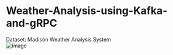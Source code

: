 # Weather-Analysis-using-Kafka-and-gRPC

Dataset: Madison Weather Analysis System \
![image](https://github.com/Srihari123456/Weather-Analysis-using-Kafka-and-gRPC/assets/43612273/92bdc7a7-40ad-4d41-91c7-6c9421f07112)
